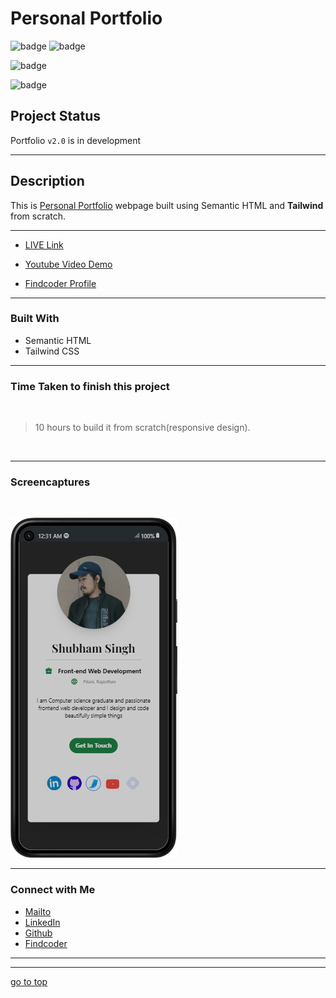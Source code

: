 # Personal Portfolio

![badge](https://img.shields.io/badge/Shubham%20Singh%20-grey)
![badge](https://img.shields.io/badge/Personal%20-Portfolio-orange)

![badge](https://img.shields.io/badge/HTML%20-Tailwindcss-green)

![badge](https://img.shields.io/badge/Responsive%20for-small%20&%20large%20screens-yellow)

## Project Status

Portfolio `v2.0` is in development

---

## Description

This is [Personal Portfolio](https://shubhambhoj.in/) webpage built using Semantic HTML and **Tailwind** from scratch.

---

- [LIVE Link](https://shubhambhoj.in/)

- [Youtube Video Demo](https://youtu.be/mdmvHM9fnYQ)

- [Findcoder Profile](https://www.findcoder.io/u/shubham_singh)

---

### Built With

- Semantic HTML
- Tailwind CSS

---

### Time Taken to finish this project

<br>

> 10 hours to build it from scratch(responsive design).

<br>

---

### Screencaptures

<br>

![screenshot](<./assets/mobile%20(1).png>)

---

### Connect with Me

- [Mailto](mailto:shubhambhoj3@gmail.com)
- [LinkedIn](https://www.linkedin.com/in/shubham-singh-b122b7171/)
- [Github](https://github.com/ShubhamSingh03)
- [Findcoder](https://www.findcoder.io/u/shubham_singh)

---

---

[go to top](#personal-portfolio)
